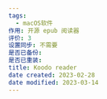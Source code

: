 ```yaml
---
tags:
  - macOS软件
作用: 开源 epub 阅读器
评价: 3
设置同步: 不需要
是否已备份:
是否已重装:
title: Koodo reader
date created: 2023-02-28
date modified: 2023-03-14
---
```

